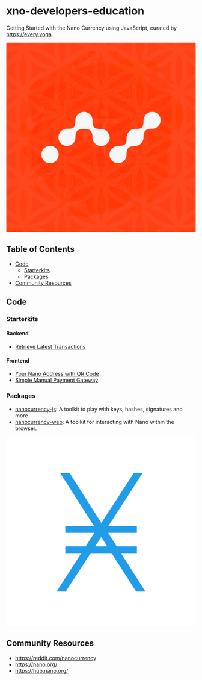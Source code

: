 # xno-developers-education

Getting Started with the Nano Currency using JavaScript, curated by https://every.yoga.

![alt text](readme.png)

## Table of Contents
 - [Code](#code)
   - [Starterkits](#starterkits)
   - [Packages](#packages)
 - [Community Resources](#community-resources)


## Code
### Starterkits
#### Backend
- [Retrieve Latest Transactions](https://github.com/neil-yoga/nano-backend-pull-example)

#### Frontend
- [Your Nano Address with QR Code](https://github.com/neil-yoga/nano-qrcode-starter)
- [Simple Manual Payment Gateway](https://github.com/neil-yoga/nano-checkout-vuejs-starter.html) 

### Packages
- [nanocurrency-js](https://github.com/marvinroger/nanocurrency-js): A toolkit to play with keys, hashes, signatures and more.
- [nanocurrency-web](https://github.com/numsu/nanocurrency-web-js): A toolkit for interacting with Nano within the browser.

![alt text](nanocurrency.png)

## Community Resources
- https://reddit.com/nanocurrency
- https://nano.org/
- https://hub.nano.org/
